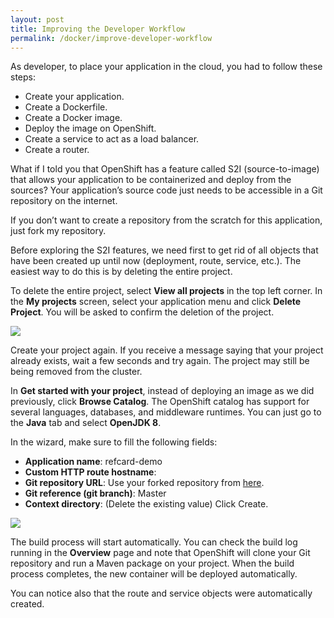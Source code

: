 ```yaml
---
layout: post
title: Improving the Developer Workflow
permalink: /docker/improve-developer-workflow
---
```


As developer, to place your application in the cloud, you had to follow these steps:
-	Create your application.
-	Create a Dockerfile.
-	Create a Docker image.
-	Deploy the image on OpenShift.
-	Create a service to act as a load balancer.
-	Create a router.

What if I told you that OpenShift has a feature called S2I (source-to-image) that allows your application to be containerized and deploy from the sources? Your application’s source code just needs to be accessible in a Git repository on the internet.

If you don’t want to create a repository from the scratch for this application, just fork my repository.

Before exploring the S2I features, we need first to get rid of all objects that have been created up until now (deployment, route, service, etc.). The easiest way to do this is by deleting the entire project.

To delete the entire project, select **View all projects** in the top left corner. In the **My projects** screen, select your application menu and click **Delete Project**. You will be asked to confirm the deletion of the project.

![]({{site.cdn}}/webservices/docker/docker-create-new-project.png)

Create your project again. If you receive a message saying that your project already exists, wait a few seconds and try again. The project may still be being removed from the cluster.

In **Get started with your project**, instead of deploying an image as we did previously, click **Browse Catalog**. The OpenShift catalog has support for several languages, databases, and middleware runtimes. You can just go to the **Java** tab and select **OpenJDK 8**.

In the wizard, make sure to fill the following fields:
-	**Application name**: refcard-demo
-	**Custom HTTP route hostname**:
-	**Git repository URL**: Use your forked repository from [here](https://github.com/rafabene/refcard-demo).
-	**Git reference (git branch)**: Master
-	**Context directory**: (Delete the existing value)
Click Create.

![]({{site.cdn}}/webservices/docker/create-new-openjdk-config.png)

The build process will start automatically. You can check the build log running in the **Overview** page and note that OpenShift will clone your Git repository and run a Maven package on your project. When the build process completes, the new container will be deployed automatically.

You can notice also that the route and service objects were automatically created.
